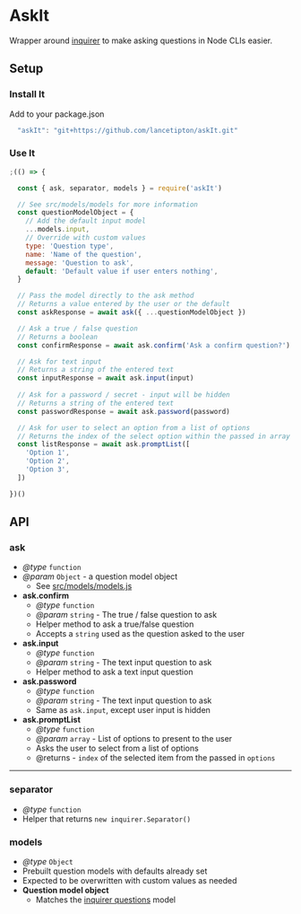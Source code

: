 # AskIt
Wrapper around [inquirer](https://www.npmjs.com/package/inquirer) to make asking questions in Node CLIs easier.

## Setup

### Install It
Add to your package.json

  ```js
    "askIt": "git+https://github.com/lancetipton/askIt.git"
  ```

### Use It 
```js
;(() => {

  const { ask, separator, models } = require('askIt')

  // See src/models/models for more information
  const questionModelObject = {
    // Add the default input model
    ...models.input,
    // Override with custom values
    type: 'Question type',
    name: 'Name of the question',
    message: 'Question to ask',
    default: 'Default value if user enters nothing',
  }

  // Pass the model directly to the ask method
  // Returns a value entered by the user or the default
  const askResponse = await ask({ ...questionModelObject })

  // Ask a true / false question
  // Returns a boolean
  const confirmResponse = await ask.confirm('Ask a confirm question?')

  // Ask for text input
  // Returns a string of the entered text
  const inputResponse = await ask.input(input)
  
  // Ask for a password / secret - input will be hidden
  // Returns a string of the entered text
  const passwordResponse = await ask.password(password)

  // Ask for user to select an option from a list of options
  // Returns the index of the select option within the passed in array
  const listResponse = await ask.promptList([
    'Option 1',
    'Option 2',
    'Option 3',
  ])

})()

```

## API

### ask
  * *@type* `function`
  * *@param*  `Object` - a question model object
    * See [src/models/models.js](https://github.com/lancetipton/askIt/blob/master/src/models/models.js)
  * **ask.confirm**
    * *@type* `function`
    * *@param*  `string` - The true / false question to ask
    * Helper method to ask a true/false question
    * Accepts a `string` used as the question asked to the user
  * **ask.input**
    * *@type* `function`
    * *@param*  `string` - The text input question to ask
    * Helper method to ask a text input question
  * **ask.password**
    * *@type* `function`
    * *@param*  `string` - The text input question to ask
    * Same as `ask.input`, except user input is hidden
  * **ask.promptList**
    * *@type* `function`
    * *@param*  `array` - List of options to present to the user
    * Asks the user to select from a list of options
    * @returns - `index` of the selected item from the passed in `options`
****
### separator
  * *@type* `function`
  * Helper that returns `new inquirer.Separator()`

### models
  * *@type* `Object`
  * Prebuilt question models with defaults already set
  * Expected to be overwritten with custom values as needed
  * **Question model object**
    * Matches the [inquirer questions](https://github.com/SBoudrias/Inquirer.js#questions) model

